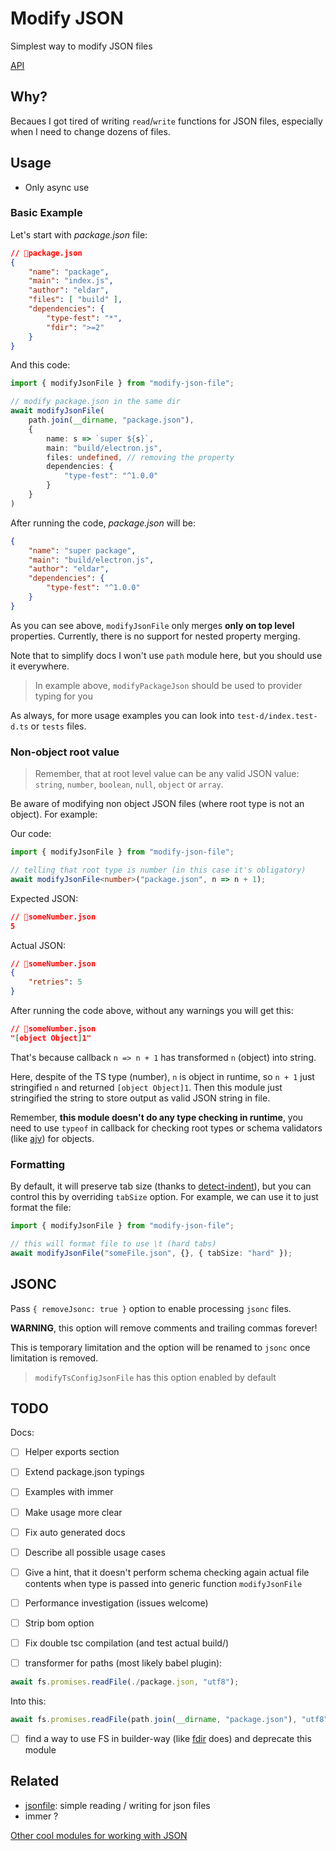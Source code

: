# Modify JSON

Simplest way to modify JSON files

[API](https://paka.dev/npm/modify-json-file)

## Why?

Becaues I got tired of writing `read`/`write` functions for JSON files, especially when I need to change dozens of files.

## Usage

- Only async use

### Basic Example

Let's start with *package.json* file:
```json
// 📁package.json
{
    "name": "package",
    "main": "index.js",
    "author": "eldar",
    "files": [ "build" ],
    "dependencies": {
        "type-fest": "*",
        "fdir": ">=2"
    }
}
```

And this code:

```ts
import { modifyJsonFile } from "modify-json-file";

// modify package.json in the same dir
await modifyJsonFile(
    path.join(__dirname, "package.json"),
    {
        name: s => `super ${s}`,
        main: "build/electron.js",
        files: undefined, // removing the property
        dependencies: {
            "type-fest": "^1.0.0"
        }
    }
)
```

After running the code, *package.json* will be:

```json
{
    "name": "super package",
    "main": "build/electron.js",
    "author": "eldar",
    "dependencies": {
        "type-fest": "^1.0.0"
    }
}
```

As you can see above, `modifyJsonFile` only merges **only on top level** properties. Currently, there is no support for nested property merging.

Note that to simplify docs I won't use `path` module here, but you should use it everywhere.

> In example above, `modifyPackageJson` should be used to provider typing for you

As always, for more usage examples you can look into `test-d/index.test-d.ts` or `tests` files.

### Non-object root value

> Remember, that at root level value can be any valid JSON value: `string`, `number`, `boolean`, `null`, `object` or `array`.

Be aware of modifying non object JSON files (where root type is not an object). For example:

Our code:

```ts
import { modifyJsonFile } from "modify-json-file";

// telling that root type is number (in this case it's obligatory)
await modifyJsonFile<number>("package.json", n => n + 1);
```

Expected JSON:

```json
// 📁someNumber.json
5
```

Actual JSON:

```json
// 📁someNumber.json
{
    "retries": 5
}
```

After running the code above, without any warnings you will get this:

```json
// 📁someNumber.json
"[object Object]1"
```

That's because callback `n => n + 1` has transformed `n` (object) into string.

Here, despite of the TS type (number), `n` is object in runtime, so `n + 1` just stringified `n` and returned `[object Object]1`.
Then this module just stringified the string to store output as valid JSON string in file.

Remember, **this module doesn't do any type checking in runtime**, you need to use `typeof` in callback for checking root types or schema validators (like [ajv](http://npmjs.com/ajv)) for objects.

### Formatting

By default, it will preserve tab size (thanks to [detect-indent](https://www.npmjs.com/package/detect-indent)), but you can control this by overriding `tabSize` option. For example, we can use it to just format the file:

```ts
import { modifyJsonFile } from "modify-json-file";

// this will format file to use \t (hard tabs)
await modifyJsonFile("someFile.json", {}, { tabSize: "hard" });
```

## JSONC

Pass `{ removeJsonc: true }` option to enable processing `jsonc` files.

**WARNING**, this option will remove comments and trailing commas forever!

This is temporary limitation and the option will be renamed to `jsonc` once limitation is removed.

> `modifyTsConfigJsonFile` has this option enabled by default

## TODO

Docs:

- [ ] Helper exports section
- [ ] Extend package.json typings
- [ ] Examples with immer
- [ ] Make usage more clear
- [ ] Fix auto generated docs
- [ ] Describe all possible usage cases
- [ ] Give a hint, that it doesn't perform schema checking again actual file contents when type is passed into generic function `modifyJsonFile`

- [ ] Performance investigation (issues welcome)
- [ ] Strip bom option
- [ ] Fix double tsc compilation (and test actual build/)
- [ ] transformer for paths (most likely babel plugin):

```ts
await fs.promises.readFile(./package.json, "utf8");
```

Into this:

```ts
await fs.promises.readFile(path.join(__dirname, "package.json"), "utf8");
```

- [ ] find a way to use FS in builder-way (like [fdir](https://www.npmjs.com/package/fdir) does) and deprecate this module

## Related

<!-- With *jsonfile*, you need to read / write objects. 1 function is simpler. That's super important for me, because I need to work with JSON files a lot. -->

- [jsonfile](https://npmjs.com/jsonfile): simple reading / writing for json files
- immer ?

[Other cool modules for working with JSON](https://github.com/search?q=user%3Asindresorhus+json)
